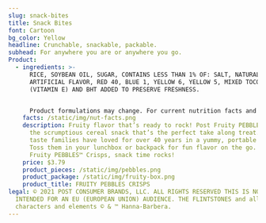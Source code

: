 ```yaml
---
slug: snack-bites
title: Snack Bites
font: Cartoon
bg_color: Yellow
headline: Crunchable, snackable, packable.
subhead: For anywhere you are or anywhere you go.
Product:
  - ingredients: >-
      RICE, SOYBEAN OIL, SUGAR, CONTAINS LESS THAN 1% OF: SALT, NATURAL AND
      ARTIFICIAL FLAVOR, RED 40, BLUE 1, YELLOW 6, YELLOW 5, MIXED TOCOPHEROLS
      (VITAMIN E) AND BHT ADDED TO PRESERVE FRESHNESS.


      Product formulations may change. For current nutrition facts and ingredient line information check product packaging.
    facts: /static/img/nut-facts.png
    description: Fruity flavor that’s ready to rock! Post Fruity PEBBLES™ Crisps are
      the scrumptious cereal snack that’s the perfect take along treat. It’s the
      taste families have loved for over 40 years in a yummy, portable bite.
      Toss them in your lunchbox or backpack for fun flavor on the go. With
      Fruity PEBBLES™ Crisps, snack time rocks!
    price: $3.79
    product_pieces: /static/img/pebbles.png
    product_package: /static/img/fruity-box.png
    product_title: FRUITY PEBBLES CRISPS
legal: © 2021 POST CONSUMER BRANDS, LLC. ALL RIGHTS RESERVED THIS IS NOT
  INTENDED FOR AN EU (EUROPEAN UNION) AUDIENCE. THE FLINTSTONES and all related
  characters and elements © & ™ Hanna-Barbera.
---
```

